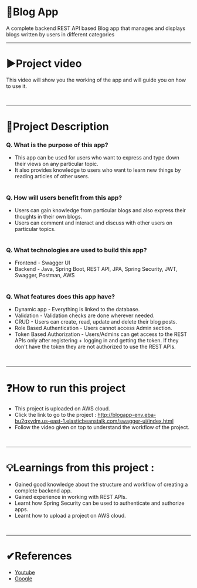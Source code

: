 # 📝Blog App

A complete backend REST API based Blog app that manages and displays blogs written by users in different categories
<br/>
<hr>

# ▶Project video
This video will show you the working of the app and will guide you on how to use it.

<br/>
<hr>

# 📄Project Description
### Q. What is the purpose of this app?
- This app can be used for users who want to express and type down their views on any particular topic.
- It also provides knowledge to users who want to learn new things by reading articles of other users.
#

### Q. How will users benefit from this app?
- Users can gain knowledge from particular blogs and also express their thoughts in their own blogs.
- Users can comment and interact and discuss with other users on particular topics.
#

### Q. What technologies are used to build this app?
- Frontend - Swagger UI
- Backend - Java, Spring Boot, REST API, JPA, Spring Security, JWT, Swagger, Postman, AWS
#

### Q. What features does this app have?
- Dynamic app - Everything is linked to the database.
- Validation - Validation checks are done wherever needed.
- CRUD - Users can create, read, update and delete their blog posts.
- Role Based Authentication - Users cannot access Admin section. 
- Token Based Authorization - Users/Admins can get access to the REST APIs only after registering + logging in and getting the token. If they don't have the token they are not authorized to use the REST APIs.

<br/>
<hr>

# ❓How to run this project
- This project is uploaded on AWS cloud.
- Click the link to go to the project : http://blogapp-env.eba-bu2qxvdm.us-east-1.elasticbeanstalk.com/swagger-ui/index.html
- Follow the video given on top to understand the workflow of the project.

<br/>
<hr>

# 💡Learnings from this project :
- Gained good knowledge about the structure and workflow of creating a complete backend app.
- Gained experience in working with REST APIs.
- Learnt how Spring Security can be used to authenticate and authorize apps.
- Learnt how to upload a project on AWS cloud.

<br/>
<hr>

# ✔References
* [Youtube](https://www.youtube.com/watch?v=Uh-N_6Lccr4)
* [Google](https://www.google.com/)

